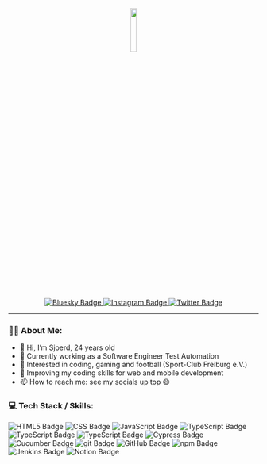 <div id="header" align="center">
  <img src="https://media.giphy.com/media/M9gbBd9nbDrOTu1Mqx/giphy.gif" width="15%"/>
  <div id="badges">
    <a href="https://bsky.app/profile/swjorl.bsky.social">
      <img src="https://img.shields.io/badge/Bluesky-1DA1F2?style=for-the-badge&logo=bluesky&logoColor=white" alt="Bluesky Badge"/>
    </a>
    <a href="https://www.instagram.com/sjoerd_w/">
      <img src="https://img.shields.io/badge/Instagram-E4405F?logo=instagram&logoColor=white&style=for-the-badge" alt="Instagram Badge"/>
    </a>
    <a href="https://twitter.com/sjoerd_wol">
      <img src="https://img.shields.io/badge/Twitter-000?style=for-the-badge&logo=x&logoColor=white" alt="Twitter Badge"/>
    </a>
  </div>
</div>

- - -

### 👨‍💻 About Me:
- 👋 Hi, I’m Sjoerd, 24 years old
- 🔭 Currently working as a Software Engineer Test Automation
- 👀 Interested in coding, gaming and football (Sport-Club Freiburg e.V.)
- 🌱 Improving my coding skills for web and mobile development
- 📫 How to reach me: see my socials up top 😄
### 💻 Tech Stack / Skills:
<div id="tech_stack_badges">
  <img src="https://img.shields.io/badge/HTML5-E34F26?style=for-the-badge&logo=html5&logoColor=white" alt="HTML5 Badge"/>
  <img src="https://img.shields.io/badge/CSS-663399?style=for-the-badge&logo=css&logoColor=white" alt="CSS Badge"/>
  <img src="https://img.shields.io/badge/JavaScript-rgb(55, 55, 55)?style=for-the-badge&logo=javascript&logoColor=F7DF1E" alt="JavaScript Badge"/>
  <img src="https://img.shields.io/badge/TypeScript-3178C6?style=for-the-badge&logo=typescript&logoColor=fff" alt="TypeScript Badge"/>
  <img src="https://img.shields.io/badge/React Native-61DAFB?style=for-the-badge&logo=react&logoColor=000" alt="TypeScript Badge"/>
  <img src="https://img.shields.io/badge/Appwrite-FD366E?style=for-the-badge&logo=appwrite&logoColor=fff" alt="TypeScript Badge"/>
  <img src="https://img.shields.io/badge/Cypress-17202C?style=for-the-badge&logo=cypress&logoColor=69D3A7" alt="Cypress Badge"/>
  <img src="https://img.shields.io/badge/Cucumber-rgb(40, 40, 40)?style=for-the-badge&logo=cucumber&logoColor=23D96C" alt="Cucumber Badge"/>
  <img src="https://img.shields.io/badge/Git-F05032?style=for-the-badge&logo=git&logoColor=white" alt="git Badge"/>
  <img src="https://img.shields.io/badge/GitHub-181717?style=for-the-badge&logo=github&logoColor=white" alt="GitHub Badge"/>
  <img src="https://img.shields.io/badge/npm-CB3837?style=for-the-badge&logo=npm&logoColor=white" alt="npm Badge"/>
  <img src="https://img.shields.io/badge/Jenkins-D24939?style=for-the-badge&logo=jenkins&logoColor=white" alt="Jenkins Badge"/>
  <img src="https://img.shields.io/badge/Notion-000?style=for-the-badge&logo=notion&logoColor=white" alt="Notion Badge"/>
</div>

<!---
sjoerdwol/sjoerdwol is a ✨ special ✨ repository because its `README.md` (this file) appears on your GitHub profile.
You can click the Preview link to take a look at your changes.
--->
